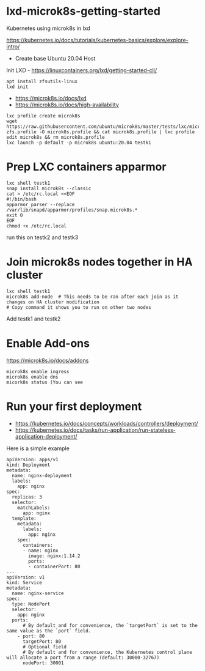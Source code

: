 # lxd-microk8s-getting-started
Kubernetes using microk8s in lxd

https://kubernetes.io/docs/tutorials/kubernetes-basics/explore/explore-intro/


- Create base Ubuntu 20.04 Host

Init LXD - https://linuxcontainers.org/lxd/getting-started-cli/
```
apt install zfsutils-linux
lxd init
```

- https://microk8s.io/docs/lxd
- https://microk8s.io/docs/high-availability

```
lxc profile create microk8s
wget https://raw.githubusercontent.com/ubuntu/microk8s/master/tests/lxc/microk8s-zfs.profile -O microk8s.profile && cat microk8s.profile | lxc profile edit microk8s && rm microk8s.profile
lxc launch -p default -p microk8s ubuntu:20.04 testk1
```

# Prep LXC containers apparmor
```
lxc shell testk1
snap install microk8s --classic
cat > /etc/rc.local <<EOF
#!/bin/bash
apparmor_parser --replace /var/lib/snapd/apparmor/profiles/snap.microk8s.*
exit 0
EOF
chmod +x /etc/rc.local
```
run this on testk2 and testk3

# Join microk8s nodes together in HA cluster
```
lxc shell testk1
microk8s add-node  # This needs to be ran after each join as it changes on HA cluster modification
# Copy command it shows you to run on other two nodes
```
Add testk1 and testk2


# Enable Add-ons
https://microk8s.io/docs/addons
```
microk8s enable ingress
microk8s enable dns
micork8s status (You can see 
```

# Run your first deployment
- https://kubernetes.io/docs/concepts/workloads/controllers/deployment/
- https://kubernetes.io/docs/tasks/run-application/run-stateless-application-deployment/


Here is a simple example
```
apiVersion: apps/v1
kind: Deployment
metadata:
  name: nginx-deployment
  labels:
    app: nginx
spec:
  replicas: 3
  selector:
    matchLabels:
      app: nginx
  template:
    metadata:
      labels:
        app: nginx
    spec:
      containers:
      - name: nginx
        image: nginx:1.14.2
        ports:
        - containerPort: 80
---
apiVersion: v1
kind: Service
metadata:
  name: nginx-service
spec:
  type: NodePort
  selector:
    app: nginx
  ports:
      # By default and for convenience, the `targetPort` is set to the same value as the `port` field.
    - port: 80
      targetPort: 80
      # Optional field
      # By default and for convenience, the Kubernetes control plane will allocate a port from a range (default: 30000-32767)
      nodePort: 30001
```
